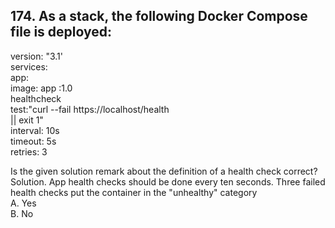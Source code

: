 ## 174. As a stack, the following Docker Compose file is deployed:
version: "3.1'  
services:  
app:  
image: app :1.0  
healthcheck  
test:"curl --fail https://localhost/health  
|| exit 1"  
interval: 10s  
timeout: 5s  
retries: 3  

Is the given solution remark about the definition of a health check correct?  
Solution. App health checks should be done every ten seconds. Three failed health checks put the container in the "unhealthy" category  
A. Yes  
B. No  
